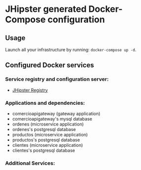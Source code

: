 # JHipster generated Docker-Compose configuration

## Usage

Launch all your infrastructure by running: `docker-compose up -d`.

## Configured Docker services

### Service registry and configuration server:

- [JHipster Registry](http://localhost:8761)

### Applications and dependencies:

- comercioapigateway (gateway application)
- comercioapigateway's mysql database
- ordenes (microservice application)
- ordenes's postgresql database
- productos (microservice application)
- productos's postgresql database
- clientes (microservice application)
- clientes's postgresql database

### Additional Services:
